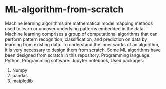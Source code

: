 # ML-algorithm-from-scratch
Machine learning algorithms are mathematical model mapping methods used to learn or uncover underlying patterns embedded in the data. Machine learning comprises a group of computational algorithms that can perform pattern recognition, classification, and prediction on data by learning from existing data. To understand the inner works of an algorithm, it is very necessary to design them from scratch. Some ML algorithms have been designed from scratch in this repository.
Programming language: Python, Programming software: Jupyter notebook, 
Used packages:
1. Numpy
2. pandas
3. matplotlib
